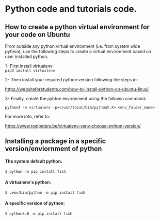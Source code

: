 # Python code and tutorials code.

## How to create a python virtual environment for your code on Ubuntu
From outside any python virtual environment (i.e. from system wide python), 
use the following steps to create a virtual environment based on user installed
python.

1- First install virtualenv:
<br>```pip3 install virtualenv```

2- Then install your required python version following the steps in:

https://websiteforstudents.com/how-to-install-python-on-ubuntu-linux/

3- Finally, create the pyhton environment using the followin command:
```
python3 -m virtualenv -p=</usr/local/bin/pythonX.X> <env_folder_name>
```
For more info, refer to:

https://www.roelpeters.be/virtualenv-venv-choose-python-version/

## Installing a package in a specific version/enviornment of python

#### The system default python:
```$ python -m pip install fish```

#### A virtualenv's python:
```$ .env/bin/python -m pip install fish```

#### A specific version of python:
```$ python3.6 -m pip install fish```
